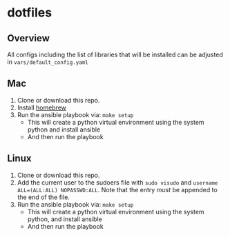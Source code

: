 # dotfiles

## Overview

All configs including the list of libraries that will be installed can be adjusted in `vars/default_config.yaml`

## Mac

1. Clone or download this repo.
2. Install [homebrew](https://brew.sh/)
3. Run the ansible playbook via: `make setup`
    - This will create a python virtual environment using the system python and install ansible
    - And then run the playbook

## Linux

1. Clone or download this repo.
2. Add the current user to the sudoers file with `sudo visudo` and `username ALL=(ALL:ALL) NOPASSWD:ALL`. Note that the entry *must* be appended to the end of the file.
3. Run the ansible playbook via: `make setup`
    - This will create a python virtual environment using the system python, and install ansible
    - And then run the playbook
